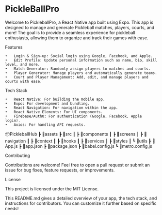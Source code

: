 # PickleBallPro

Welcome to PickleballPro, a React Native app built using Expo. This app is designed to manage and generate Pickleball matches, players, courts, and more! The goal is to provide a seamless experience for pickleball enthusiasts, allowing them to organize and track their games with ease.


Features

	•	Login & Sign-up: Social login using Google, Facebook, and Apple.
	•	Edit Profile: Update personal information such as name, bio, skill level, and more.
	•	Match Generator: Randomly assign players to matches and courts.
	•	Player Generator: Manage players and automatically generate teams.
	•	Court and Player Management: Add, edit, and manage players and courts with ease.


Tech Stack

	•	React Native: For building the mobile app.
	•	Expo: For development and bundling.
	•	React Navigation: For navigation within the app.
	•	React Native Elements: For UI components.
	•	Firebase/Auth0: For authentication (Google, Facebook, Apple login).
	•	Axios: For handling API requests.

📦PickleballHub
 ┣ 📂assets
 ┣ 📂src
 ┃ ┣ 📂components
 ┃ ┣ 📂screens
 ┃ ┣ 📂navigation
 ┃ ┣ 📂context
 ┃ ┣ 📂hooks
 ┃ ┣ 📂services
 ┃ ┣ 📂styles
 ┃ ┗ 📂utils
 ┣ 📜App.js
 ┣ 📜app.json
 ┣ 📜package.json
 ┣ 📜babel.config.js
 ┗ 📜metro.config.js


Contributing

Contributions are welcome! Feel free to open a pull request or submit an issue for bug fixes, feature requests, or improvements.

License

This project is licensed under the MIT License.

This README.md gives a detailed overview of your app, the tech stack, and instructions for contributors. You can customize it further based on specific needs!
